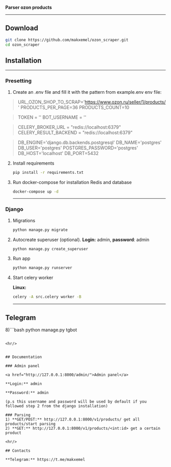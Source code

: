 **Parser ozon products**

<hr/>

## Download

```bash
git clone https://github.com/makxemel/ozon_scraper.git
cd ozon_scraper
```

## Installation

<hr/>

### Presetting
1) Create an .env file and fill it with the pattern from example.env
env file:
> URL_OZON_SHOP_TO_SCRAP='https://www.ozon.ru/seller/1/products/'
> PRODUCTS_PER_PAGE=36
> PRODUCTS_COUNT=10

> TOKEN = ''
> BOT_USERNAME = ''

> CELERY_BROKER_URL = "redis://localhost:6379"
> CELERY_RESULT_BACKEND = "redis://localhost:6379"

> DB_ENGINE='django.db.backends.postgresql'
> DB_NAME='postgres'
> DB_USER='postgres'
> POSTGRES_PASSWORD='postgres'
> DB_HOST='localhost'
> DB_PORT=5432

2) Install requirements
    ```bash
    pip install -r requirements.txt
    ```
3) Run docker-compose for installation Redis and database
   ```bash
   docker-compose up -d
   ```

   <hr/>

### Django

1) Migrations
   ```bash
   python manage.py migrate
   ```
2) Autocreate superuser (optional). **Login:** admin, **password**: admin
   ```bash
   python manage.py create_superuser
   ```
3) Run app
   ```bash 
   python manage.py runserver 
   ```
4) Start celery worker

   **Linux:**
   ```bash
   celery -A src.celery worker -B
   ```
   
   <hr/>

## Telegram

8)```bash
   python manage.py tgbot
   ```
   
<hr/>


## Documentation

### Admin panel

<a href="http://127.0.0.1:8000/admin/">Admin panel</a>

**Login:** admin

**Password:** admin

(p.s this username and password will be used by default if you followed step 2 from the django installation)

### Parsing
1) **GET/POST:** http://127.0.0.1:8000/v1/products/ get all products/start parsing
2) **GET:** http://127.0.0.1:8000/v1/products/<int:id> get a certain product

<hr/>

## Contacts

**Telegram:** https://t.me/makxemel